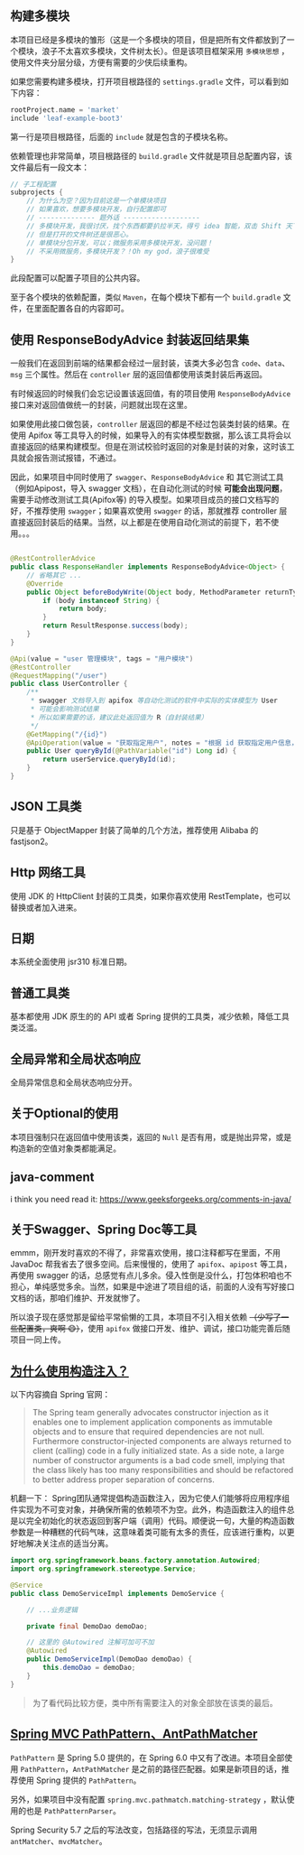 ## 构建多模块

本项目已经是多模块的雏形（这是一个多模块的项目，但是把所有文件都放到了一个模块，浪子不太喜欢多模块，文件树太长）。但是该项目框架采用 `多模块思想`
，使用文件夹分层分级，方便有需要的少侠后续重构。

如果您需要构建多模块，打开项目根路径的 `settings.gradle` 文件，可以看到如下内容：

```gradle
rootProject.name = 'market'
include 'leaf-example-boot3'
```

第一行是项目根路径，后面的 `include` 就是包含的子模块名称。

依赖管理也非常简单，项目根路径的 `build.gradle` 文件就是项目总配置内容，该文件最后有一段文本：

```gradle
// 子工程配置
subprojects {
    // 为什么为空？因为目前这是一个单模块项目
    // 如果喜欢，想要多模块开发，自行配置即可
    // -------------- 题外话 -------------------
    // 多模块开发，我很讨厌，找个东西都要扒拉半天，得亏 idea 智能，双击 Shift 天下无敌，让文件无处可逃。
    // 但是打开的文件树还是很恶心。
    // 单模块分包开发，可以；微服务采用多模块开发，没问题！
    // 不采用微服务，多模块开发？！Oh my god，浪子很难受
}
```

此段配置可以配置子项目的公共内容。

至于各个模块的依赖配置，类似 `Maven`，在每个模块下都有一个 `build.gradle` 文件，在里面配置各自的内容即可。

## 使用 ResponseBodyAdvice 封装返回结果集

一般我们在返回到前端的结果都会经过一层封装，该类大多必包含 `code`、`data`、`msg` 三个属性。然后在 `controller`
层的返回值都使用该类封装后再返回。

有时候返回的时候我们会忘记设置该返回值，有的项目使用 `ResponseBodyAdvice` 接口来对返回值做统一的封装，问题就出现在这里。

如果使用此接口做包装，`controller` 层返回的都是不经过包装类封装的结果。在使用 Apifox
等工具导入的时候，如果导入的有实体模型数据，那么该工具将会以直接返回的结果构建模型。但是在测试校验时返回的对象是封装的对象，这时该工具就会报告测试报错，不通过。

因此，如果项目中同时使用了 `swagger`、`ResponseBodyAdvice` 和
其它测试工具（例如Apipost，导入 swagger 文档），在自动化测试的时候 **可能会出现问题**，需要手动修改测试工具(Apifox等)
的导入模型。如果项目成员的接口文档写的好，不推荐使用 `swagger`；如果喜欢使用 `swagger` 的话，那就推荐 controller
层直接返回封装后的结果。当然，以上都是在使用自动化测试的前提下，若不使用。。。

```java

@RestControllerAdvice
public class ResponseHandler implements ResponseBodyAdvice<Object> {
    // 省略其它 ...
    @Override
    public Object beforeBodyWrite(Object body, MethodParameter returnType, MediaType selectedContentType, Class selectedConverterType, ServerHttpRequest request, ServerHttpResponse response) {
        if (body instanceof String) {
            return body;
        }
        return ResultResponse.success(body);
    }
}

@Api(value = "user 管理模块", tags = "用户模块")
@RestController
@RequestMapping("/user")
public class UserController {
    /**
     * swagger 文档导入到 apifox 等自动化测试的软件中实际的实体模型为 User
     * 可能会影响测试结果
     * 所以如果需要的话，建议此处返回值为 R（自封装结果）
     */
    @GetMapping("/{id}")
    @ApiOperation(value = "获取指定用户", notes = "根据 id 获取指定用户信息，get 方法")
    public User queryById(@PathVariable("id") Long id) {
        return userService.queryById(id);
    }
}
```

## JSON 工具类

只是基于 ObjectMapper 封装了简单的几个方法，推荐使用 Alibaba 的 fastjson2。

## Http 网络工具

使用 JDK 的 HttpClient 封装的工具类，如果你喜欢使用 RestTemplate，也可以替换或者加入进来。

## 日期

本系统全面使用 jsr310 标准日期。

## 普通工具类

基本都使用 JDK 原生的的 API 或者 Spring 提供的工具类，减少依赖，降低工具类泛滥。

## 全局异常和全局状态响应

全局异常信息和全局状态响应分开。

## 关于Optional的使用

本项目强制只在返回值中使用该类，返回的 `Null` 是否有用，或是抛出异常，或是构造新的空值对象类都能满足。

## java-comment

i think you need read it: https://www.geeksforgeeks.org/comments-in-java/

## 关于Swagger、Spring Doc等工具

emmm，刚开发时喜欢的不得了，非常喜欢使用，接口注释都写在里面，不用 JavaDoc
帮我省去了很多空间。后来慢慢的，使用了 `apifox`、`apipost` 等工具，再使用 swagger
的话，总感觉有点儿多余。侵入性倒是没什么，打包体积咱也不担心，单纯感觉多余。当然，如果是中途进了项目组的话，前面的人没有写好接口文档的话，那咱们维护、开发就惨了。

所以浪子现在感觉那是留给平常偷懒的工具，本项目不引入相关依赖 ~~（少写了一些配置类，爽啊 :smile:）~~，使用 `apifox`
做接口开发、维护、调试，接口功能完善后随项目一同上传。

## [为什么使用构造注入？](https://docs.spring.io/spring-framework/docs/4.0.x/spring-framework-reference/htmlsingle/#beans-setter-injection)

以下内容摘自 Spring 官网：
> The Spring team generally advocates constructor injection as it enables one to implement application components as
> immutable objects and to ensure that required dependencies are not null. Furthermore constructor-injected components
> are
> always returned to client (calling) code in a fully initialized state. As a side note, a large number of constructor
> arguments is a bad code smell, implying that the class likely has too many responsibilities and should be refactored
> to
> better address proper separation of concerns.

机翻一下：
Spring团队通常提倡构造函数注入，因为它使人们能够将应用程序组件实现为不可变对象，并确保所需的依赖项不为空。此外，构造函数注入的组件总是以完全初始化的状态返回到客户端（调用）代码。顺便说一句，大量的构造函数参数是一种糟糕的代码气味，这意味着类可能有太多的责任，应该进行重构，以更好地解决关注点的适当分离。

```java
import org.springframework.beans.factory.annotation.Autowired;
import org.springframework.stereotype.Service;

@Service
public class DemoServiceImpl implements DemoService {

    // ...业务逻辑

    private final DemoDao demoDao;

    // 这里的 @Autowired 注解可加可不加
    @Autowired
    public DemoServiceImpl(DemoDao demoDao) {
        this.demoDao = demoDao;
    }
}
```

> 为了看代码比较方便，类中所有需要注入的对象全部放在该类的最后。

## [Spring MVC PathPattern、AntPathMatcher](https://spring.io/blog/2020/06/30/url-matching-with-pathpattern-in-spring-mvc)

`PathPattern` 是 Spring 5.0 提供的，在 Spring 6.0 中又有了改进。本项目全部使用 `PathPattern`，`AntPathMatcher`
是之前的路径匹配器。如果是新项目的话，推荐使用 Spring 提供的 `PathPattern`。

另外，如果项目中没有配置 `spring.mvc.pathmatch.matching-strategy` ，默认使用的也是 `PathPatternParser`。

Spring Security 5.7 之后的写法改变，包括路径的写法，无须显示调用 `antMatcher`、`mvcMatcher`。